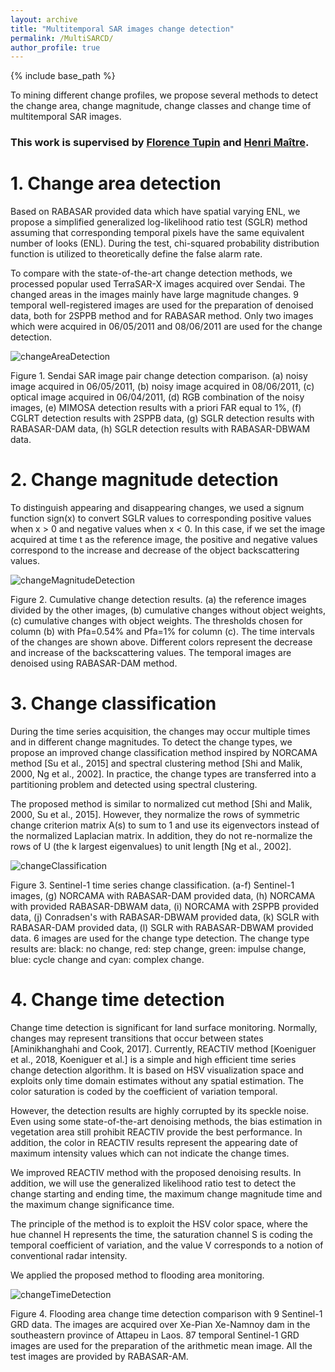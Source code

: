 ```yaml
---
layout: archive
title: "Multitemporal SAR images change detection"
permalink: /MultiSARCD/
author_profile: true
---
```



{% include base_path %}

To mining different change profiles, we propose several methods to detect the change area, change magnitude, change classes and change time of multitemporal SAR images. 

### This work is supervised by [Florence Tupin](https://perso.telecom-paristech.fr/tupin/) and [Henri Maître](https://perso.telecom-paristech.fr/maitre/).

# 1. Change area detection



Based on RABASAR provided data which have spatial varying ENL, we propose a simplified generalized log-likelihood ratio test (SGLR) method assuming that corresponding temporal pixels have the same equivalent number of looks (ENL). During the test, chi-squared  probability distribution function is utilized to theoretically define the false alarm rate. 

To  compare  with  the  state-of-the-art change  detection methods,  we  processed popular used TerraSAR-X images acquired over Sendai. The changed areas in the images mainly have large magnitude changes. 9 temporal well-registered images are used for the preparation of denoised data, both for 2SPPB method and for RABASAR method. Only two images which were acquired in 06/05/2011 and 08/06/2011 are used for the change detection.

![changeAreaDetection](/images/changeAreaDetection2.png)

Figure 1. Sendai SAR image pair change detection comparison. (a) noisy image acquired in 06/05/2011, (b) noisy image acquired in  08/06/2011, (c) optical image acquired in 06/04/2011, (d) RGB combination of the noisy images, (e) MIMOSA detection results with a priori FAR equal to 1%, (f) CGLRT detection results with 2SPPB  data, (g) SGLR detection results with RABASAR-DAM  data, (h) SGLR detection results with RABASAR-DBWAM  data.


# 2. Change magnitude detection

To distinguish  appearing and disappearing changes, we used a signum function sign(x) to convert SGLR values to corresponding positive values when x > 0 and negative values when x < 0. In this case, if we set the image acquired at time t as the reference image, the positive and negative values correspond to the increase and decrease of the object backscattering values.

![changeMagnitudeDetection](/images/changeMagnitudeDetection2.png)

Figure 2. Cumulative change detection results. (a) the reference images divided by the other images, (b) cumulative changes without object weights, (c) cumulative changes with object weights. The thresholds chosen for column (b) with Pfa=0.54% and Pfa=1% for column (c). The time intervals of the changes are shown above. Different colors  represent the decrease and increase of the backscattering values. The temporal images are denoised using RABASAR-DAM method.


# 3. Change classification

During the time series acquisition, the changes may occur multiple times and in different change magnitudes. To detect the change types, we propose an improved change classification method inspired by NORCAMA method [Su et al., 2015] and spectral clustering method [Shi and Malik, 2000, Ng et al., 2002]. In practice, the change types are transferred into a partitioning problem and detected using spectral clustering.

The proposed method is similar to normalized cut method [Shi and Malik, 2000, Su et al., 2015]. However, they normalize the rows of symmetric change criterion matrix A(s) to sum to 1 and  use its eigenvectors instead of the normalized Laplacian matrix. In addition, they do not re-normalize the rows of U (the k largest eigenvalues) to unit length [Ng et al., 2002].

![changeClassification](/images/changeClassification.png)

Figure 3. Sentinel-1 time series change classification. (a-f) Sentinel-1 images, (g) NORCAMA with RABASAR-DAM  provided data, (h) NORCAMA with provided RABASAR-DBWAM data, (i) NORCAMA with 2SPPB provided data, (j) Conradsen's with RABASAR-DBWAM provided data, (k) SGLR with RABASAR-DAM provided data, (l) SGLR with RABASAR-DBWAM provided data. 6 images are used for the change type detection. The change type results are: black: no change, red: step change, green: impulse change, blue: cycle change and cyan: complex change.


# 4. Change time detection

Change time detection is significant for land surface monitoring. Normally, changes
may represent transitions that occur between states [Aminikhanghahi and Cook, 2017].
Currently, REACTIV method [Koeniguer et al., 2018, Koeniguer et al.] is a simple and
high efficient time series change detection algorithm. It is based on HSV visualization
space and exploits only time domain estimates without any spatial estimation. The color
saturation is coded by the coefficient of variation temporal.

However, the detection results are highly corrupted by its speckle noise. Even using some
state-of-the-art denoising methods, the bias estimation in vegetation area still prohibit
REACTIV provide the best performance. In addition, the color in REACTIV results
represent the appearing date of maximum intensity values which can not indicate the
change times.

We improved REACTIV method with the proposed
denoising results. In addition, we will use  the generalized likelihood ratio test to  detect the change starting and ending time, the maximum change magnitude
time and the maximum change significance time.

The principle of the method is to exploit the HSV color space, where the hue channel H
represents the time, the saturation channel S is coding the temporal coefficient of variation,
and the value V corresponds to a notion of conventional radar intensity.


We  applied the proposed method to  flooding area monitoring.

![changeTimeDetection](/images/changeTimeDetection.png)

Figure 4. Flooding area change time detection comparison with 9 Sentinel-1 GRD
data. The images are acquired over Xe-Pian Xe-Namnoy dam in the southeastern province
of Attapeu in Laos. 87 temporal Sentinel-1 GRD images are used for the preparation of
the arithmetic mean image. All the test images are provided by RABASAR-AM.









